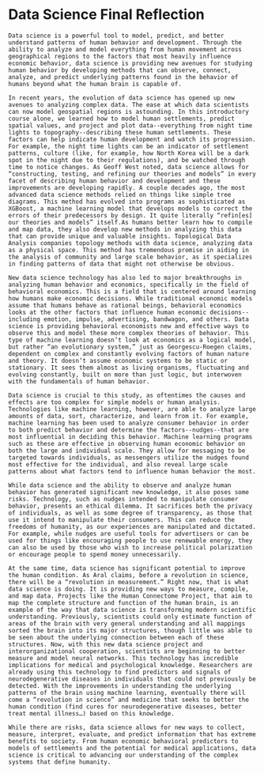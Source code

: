 # Data Science Final Reflection
	Data science is a powerful tool to model, predict, and better understand patterns of human behavior and development. Through the ability to analyze and model everything from human movement across geographical regions to the factors that most heavily influence economic behavior, data science is providing new avenues for studying human behavior by developing methods that can observe, connect, analyze, and predict underlying patterns found in the behavior of humans beyond what the human brain is capable of. 

	In recent years, the evolution of data science has opened up new avenues to analyzing complex data. The ease at which data scientists can now model geospatial regions is astounding. In this introductory course alone, we learned how to model human settlements, predict spatial values, and project and plot data--everything from night time lights to topography--describing these human settlements. These factors can help indicate human development and watch its progression. For example, the night time lights can be an indicator of settlement patterns, culture (like, for example, how North Korea will be a dark spot in the night due to their regulations), and be watched through time to notice changes. As Geoff West noted, data science allows for “constructing, testing, and refining our theories and models” in every facet of describing human behavior and development and these improvements are developing rapidly. A couple decades ago, the most advanced data science methods relied on things like simple tree diagrams. This method has evolved into programs as sophisticated as XGBoost, a machine learning model that develops models to correct the errors of their predecessors by design. It quite literally “refin[es] our theories and models” itself.As humans better learn how to compile and map data, they also develop new methods in analyzing this data that can provide unique and valuable insights. Topological Data Analysis companies topology methods with data science, analyzing data as a physical space. This method has tremendous promise in aiding in the analysis of community and large scale behavior, as it specializes in finding patterns of data that might not otherwise be obvious. 

	New data science technology has also led to major breakthroughs in analyzing human behavior and economics, specifically in the field of behavioral economics. This is a field that is centered around learning how humans make economic decisions. While traditional economic models assume that humans behave as rational beings, behavioral economics looks at the other factors that influence human economic decisions--including emotion, impulse, advertising, bandwagon, and others. Data science is providing behavioral economists new and effective ways to observe this and model these more complex theories of behavior. This type of machine learning doesn’t look at economics as a logical model, but rather “an evolutionary system,” just as Georgescu-Roegen claims, dependent on complex and constantly evolving factors of human nature and theory. It doesn’t assume economic systems to be static or stationary. It sees them almost as living organisms, fluctuating and evolving constantly, built on more than just logic, but interwoven with the fundamentals of human behavior. 

	Data science is crucial to this study, as oftentimes the causes and effects are too complex for simple models or human analysis. Technologies like machine learning, however, are able to analyze large amounts of data, sort, characterize, and learn from it. For example, machine learning has been used to analyze consumer behavior in order to both predict behavior and determine the factors--nudges--that are most influential in deciding this behavior. Machine learning programs such as these are effective in observing human economic behavior on both the large and individual scale. They allow for messaging to be targeted towards individuals, as messengers utilize the nudges found most effective for the individual, and also reveal large scale patterns about what factors tend to influence human behavior the most. 

	While data science and the ability to observe and analyze human behavior has generated significant new knowledge, it also poses some risks. Technology, such as nudges intended to manipulate consumer behavior, presents an ethical dilemma. It sacrifices both the privacy of individuals, as well as some degree of transparency, as those that use it intend to manipulate their consumers. This can reduce the freedoms of humanity, as our experiences are manipulated and dictated. For example, while nudges are useful tools for advertisers or can be used for things like encouraging people to use renewable energy, they can also be used by those who wish to increase political polarization or encourage people to spend money unnecessarily. 

	At the same time, data science has significant potential to improve the human condition. As Aral claims, before a revolution in science, there will be a “revolution in measurement.” Right now, that is what data science is doing. It is providing new ways to measure, compile, and map data. Projects like the Human Connectome Project, that aim to map the complete structure and function of the human brain, is an example of the way that data science is transforming modern scientific understanding. Previously, scientists could only estimate function of areas of the brain with very general understanding and all mappings sorted the brain into its major structures, though little was able to be seen about the underlying connection between each of these structures. Now, with this new data science project and interorganizational cooperation, scientists are beginning to better measure and model neural networks. This technology has incredible implications for medical and psychological knowledge. Researchers are already using this technology to find predictors and signals of neurodegenerative diseases in individuals that could not previously be detected. With the improvements in understanding the underlying patterns of the brain using machine learning, eventually there will come a “revolution in science” and medicine that seeks to better the human condition (find cures for neurodegenerative diseases, better treat mental illness…) based on this knowledge. 

	While there are risks, data science allows for new ways to collect, measure, interpret, evaluate, and predict information that has extreme benefits to society. From human economic behavioral predictors to models of settlements and the potential for medical applications, data science is critical to advancing our understanding of the complex systems that define humanity. 
